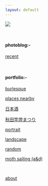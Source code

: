 ```yaml
---
layout: default
---
```

![](https://euklidean.github.io/images/hp1.jpg)

<BR>

#### photoblog:-

[recent](01-recent)

<BR>

#### portfolio:-

[burlesque](02-burlesque)

[places nearby](03-places-nearby)

[日本酒](04-nihonshu)

[秋田竿燈まつり](05-kantou)

[portrait](06-portrait)

[landscape](07-landscape)

[random](08-random)

[moth sailing (a&d)](09-moth-sailing)

<BR>

[about](99-about)


